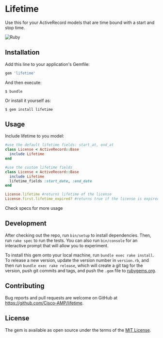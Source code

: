 # Lifetime

Use this for your ActiveRecord models that are time bound with a start
and stop time.

![Ruby](https://github.com/Cisco-AMP/lifetime/workflows/Ruby/badge.svg)

## Installation

Add this line to your application's Gemfile:

```ruby
gem 'lifetime'
```

And then execute:

    $ bundle

Or install it yourself as:

    $ gem install lifetime

## Usage

Include lifetime to you model:

``` ruby
#use the default lifetime fields: start_at, end_at
class License < ActiveRecord::Base
  include Lifetime
end

#use the custom lifetime fields
class License < ActiveRecord::Base
  include Lifetime
  lifetime_fields :start_date, :end_date
end

License.lifetime #returns lifetime of the license
License.first.lifetime_expired? #returns true if the license is expired
```

Check specs for more usage


## Development

After checking out the repo, run `bin/setup` to install dependencies. Then, run `rake spec` to run the tests. You can also run `bin/console` for an interactive prompt that will allow you to experiment.

To install this gem onto your local machine, run `bundle exec rake install`. To release a new version, update the version number in `version.rb`, and then run `bundle exec rake release`, which will create a git tag for the version, push git commits and tags, and push the `.gem` file to [rubygems.org](https://rubygems.org).

## Contributing

Bug reports and pull requests are welcome on GitHub at https://github.com/Cisco-AMP/lifetime.

## License

The gem is available as open source under the terms of the [MIT License](https://opensource.org/licenses/MIT).
